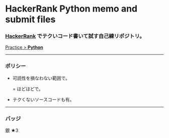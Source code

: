 # HackerRank Python memo and submit files

### [__HackerRank__](https://www.hackerrank.com/dashboard) でテクいコード書いて試す自己練リポジトリ。

[Practice > __Python__](https://www.hackerrank.com/domains/python?filters%5Bstatus%5D%5B%5D=unsolved&badge_type=python)

---

### ポリシー

- 可読性を損なわない範囲で。

  = ほどほどで。

- テクくないソースコードも有。

---

### バッジ

銀 ★3

